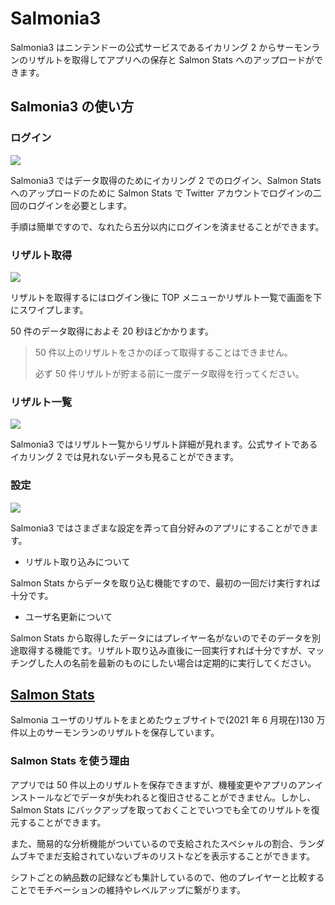 # Salmonia3

Salmonia3 はニンテンドーの公式サービスであるイカリング 2 からサーモンランのリザルトを取得してアプリへの保存と Salmon Stats へのアップロードができます。

## Salmonia3 の使い方

### ログイン

![](https://github.com/tkgstrator/Salmonia3/raw/develop/Resources/01.png)

Salmonia3 ではデータ取得のためにイカリング 2 でのログイン、Salmon Stats へのアップロードのために Salmon Stats で Twitter アカウントでログインの二回のログインを必要とします。

手順は簡単ですので、なれたら五分以内にログインを済ませることができます。

### リザルト取得

![](https://github.com/tkgstrator/Salmonia3/raw/develop/Resources/02.png)

リザルトを取得するにはログイン後に TOP メニューかリザルト一覧で画面を下にスワイプします。

50 件のデータ取得におよそ 20 秒ほどかかります。

> 50 件以上のリザルトをさかのぼって取得することはできません。
>
> 必ず 50 件リザルトが貯まる前に一度データ取得を行ってください。

### リザルト一覧

![](https://github.com/tkgstrator/Salmonia3/raw/develop/Resources/03.png)

Salmonia3 ではリザルト一覧からリザルト詳細が見れます。公式サイトであるイカリング 2 では見れないデータも見ることができます。

### 設定

![](https://github.com/tkgstrator/Salmonia3/raw/develop/Resources/04.png)

Salmonia3 ではさまざまな設定を弄って自分好みのアプリにすることができます。

- リザルト取り込みについて

Salmon Stats からデータを取り込む機能ですので、最初の一回だけ実行すれば十分です。

- ユーザ名更新について

Salmon Stats から取得したデータにはプレイヤー名がないのでそのデータを別途取得する機能です。リザルト取り込み直後に一回実行すれば十分ですが、マッチングした人の名前を最新のものにしたい場合は定期的に実行してください。

## [Salmon Stats](https://salmon-stats.yuki.games/)

Salmonia ユーザのリザルトをまとめたウェブサイトで(2021 年 6 月現在)130 万件以上のサーモンランのリザルトを保存しています。

### Salmon Stats を使う理由

アプリでは 50 件以上のリザルトを保存できますが、機種変更やアプリのアンインストールなどでデータが失われると復旧させることができません。しかし、Salmon Stats にバックアップを取っておくことでいつでも全てのリザルトを復元することができます。

また、簡易的な分析機能がついているので支給されたスペシャルの割合、ランダムブキでまだ支給されていないブキのリストなどを表示することができます。

シフトごとの納品数の記録なども集計しているので、他のプレイヤーと比較することでモチベーションの維持やレベルアップに繋がります。
